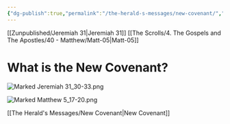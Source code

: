 ```yaml
---
{"dg-publish":true,"permalink":"/the-herald-s-messages/new-covenant/","tags":["#Jeremiah31","#Matthew5","#TheHeraldsMessages","#SnipJeremiah31_30-33","#SnipMatthew5_17-20","#NewCovenant","#Writer/Jeremiah","#Writer/Matthew","#Torah","#Law","#Prophets","#KingdomofHeaven","#Righteousness","#Scribes","#Pharisees","#SermonontheMount","#JesusTeaching","#JesusFollowers","#WriteonHeart","#Social"]}
---
```


[[Zunpublished/Jeremiah 31\|Jeremiah 31]]
[[The Scrolls/4. The Gospels and The Apostles/40 - Matthew/Matt-05\|Matt-05]]

# What is the New Covenant?

![Marked Jeremiah 31_30-33.png](/img/user/Assets/attachments/Marked%20Jeremiah%2031_30-33.png)

![Marked Matthew 5_17-20.png](/img/user/Assets/attachments/Marked%20Matthew%205_17-20.png)

[[The Herald's Messages/New Covenant\|New Covenant]]